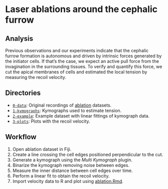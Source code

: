 # Laser ablations around the cephalic furrow

## Analysis

Previous observations and our experiments indicate that the cephalic furrow formation is autonomous and driven by intrinsic forces generated by the initiator cells.
If that’s the case, we expect an active pull force from the invagination in the surrounding tissues.
To verify and quantify this force, we cut the apical membranes of cells and estimated the local tension by measuring the recoil velocity.

## Directories

- [`0-data`](0-data): Original recordings of [ablation](../../0-data/ablation) datasets.
- [`1-kymographs`](1-kymographs): Kymographs used to estimate tension.
- [`2-example`](2-example): Example dataset with linear fittings of kymograph data.
- [`3-plots`](3-plots): Plots with the recoil velocity.

## Workflow

1. Open ablation dataset in Fiji.
2. Create a line crossing the cell edges positioned perpendicular to the cut.
3. Generate a kymograph using the *Multi Kymograph* plugin.
4. Binarize the kymograph removing noise between edges.
5. Measure the inner distance between cell edges over time.
6. Perform a linear fit to obtain the recoil velocity.
7. Import velocity data to R and plot using [ablation.Rmd](ablation.Rmd).

